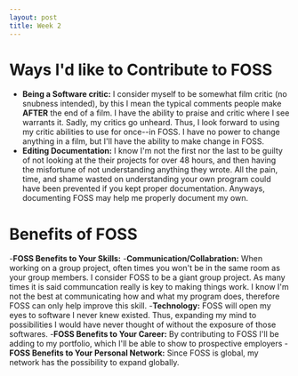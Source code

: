 ```yaml
---
layout: post
title: Week 2
---
```



# Ways I'd like to Contribute to FOSS
  - **Being a Software critic:**
  I consider myself to be somewhat film critic (no snubness intended), by this I mean the typical comments people make **AFTER** the end of   a film. I have the ability to praise and critic where I see warrants it. Sadly, my critics go unheard. Thus, I look forward to using 
  my critic abilities to use for once--in FOSS. I have no power to change anything in a film, but I'll have the ability to make               change in FOSS.
  - **Editing Documentation:**
  I know I'm not the first nor the last to be guilty of not looking at the their projects for over 48 hours, and then having the misfortune   of not understanding anything they wrote. All the pain, time, and shame wasted on understanding your own program could have been           prevented if you kept proper documentation. Anyways, documenting FOSS may help me properly document my own. 
  
# Benefits of FOSS
  -**FOSS Benefits to Your Skills:**
    -**Communication/Collabration:**
    When working on a group project, often times you won't be in the same room as your group members. I consider FOSS to be a giant group       project. As many times it is said communcation really is key to making things work. I know I'm not the best at communicating how and       what my program does, therefore FOSS can only help improve this skill.
    -**Technology:**
    FOSS will open my eyes to software I never knew existed. Thus, expanding my mind to possibilities I would have never thought of without     the exposure of those softwares.
  -**FOSS Benefits to Your Career:**
  By contributing to FOSS I'll be adding to my portfolio, which I'll be able to show to prospective employers
  -**FOSS Benefits to Your Personal Network:**
  Since FOSS is global, my network has the possibility to expand globally.

  

